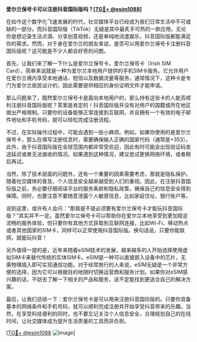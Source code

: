 **爱尔兰保号卡可以注册抖音国际版吗？[[TG💪+ @esim1088](https://t.me/s/esim1088)]**

在如今这个数字化飞速发展的时代，社交媒体平台已经成为我们日常生活中不可或缺的一部分。而抖音国际版（TikTok）无疑是其中最炙手可热的一款应用。无论你是想记录生活点滴、分享创意视频，还是单纯地消遣娱乐，抖音国际版都能满足你的需求。然而，对于身在爱尔兰的朋友来说，是否可以用爱尔兰保号卡注册抖音国际版呢？这可能是不少人都会好奇的问题。

首先，让我们来了解一下什么是爱尔兰保号卡。爱尔兰保号卡（Irish SIM Card），简单来说就是一种为爱尔兰本地用户提供的手机SIM卡服务。它允许用户在爱尔兰境内享受本地通话、短信以及数据流量等服务。通常情况下，这种卡是专门为爱尔兰居民设计的，因此需要提供相应的身份证明文件才能申请。

那么问题来了，既然爱尔兰保号卡是面向本地用户的，那么持有这张卡的人能否顺利注册抖音国际版呢？答案是肯定的！抖音国际版并没有对用户的国籍或所在地区做出严格限制。只要你的设备能够正常连接到互联网，并且拥有一个有效的电子邮件地址和手机号码，就可以轻松完成注册流程。

不过，在实际操作过程中，可能会遇到一些小麻烦。例如，如果你使用的是爱尔兰保号卡，那么在填写注册信息时，需要确保输入正确的国家代码（通常是+353）。此外，由于抖音国际版在全球范围内都非常受欢迎，因此有时可能会出现验证码发送延迟或者无法接收的情况。如果遇到这种情况，建议尝试更换网络环境，或者稍后再试。

当然，除了技术层面的问题外，还有一个重要的因素需要考虑，那就是隐私保护。随着社交媒体的普及，个人信息安全越来越受到人们的重视。因此，在注册抖音国际版之前，务必要仔细阅读平台的服务条款和隐私政策，确保自己的信息安全得到保障。同时，也要注意不要随意泄露个人敏感信息，比如家庭住址、银行账户等。

说到这里，或许有人会问：“那我是不是必须要有爱尔兰保号卡才能玩抖音国际版？”其实并不一定。虽然爱尔兰保号卡可以帮助你在爱尔兰本地享受到更加稳定流畅的服务体验，但只要你有其他方式获取到互联网连接，比如Wi-Fi、移动热点或者其他国家的SIM卡，同样可以正常使用抖音国际版。换句话说，只要你能联网，就能玩抖音！

另外值得一提的是，近年来随着eSIM技术的发展，越来越多的人开始选择使用虚拟SIM卡来替代传统的实体SIM卡。eSIM是一种可以直接嵌入设备中的芯片，无需物理插入即可实现通信功能。对于经常旅行的人来说，eSIM无疑是一个非常方便的选择，因为它可以根据目的地随时切换运营商和服务计划。如果你对eSIM感兴趣的话，不妨去了解一下相关的产品和服务，说不定能找到更适合自己的解决方案。

最后，让我们总结一下：爱尔兰保号卡是可以用来注册抖音国际版的。只要你具备基本的网络条件和手机号码，就可以顺利完成注册并开始享受抖音带来的乐趣。当然，在享受科技便利的同时，也不要忘记关注个人信息安全，合理规划自己的在线时间，让社交媒体成为提升生活质量的工具而非负担。

[[TG💪+ @esim1088](https://t.me/s/esim1088) ![Image](https://i.postimg.cc/4NQfJmqS/Snipaste-2025-05-13-00-14-12.png)]